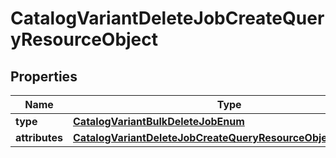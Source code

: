 # CatalogVariantDeleteJobCreateQueryResourceObject

## Properties
Name | Type | Description | Notes
------------ | ------------- | ------------- | -------------
**type** | [**CatalogVariantBulkDeleteJobEnum**](CatalogVariantBulkDeleteJobEnum.md) |  | 
**attributes** | [**CatalogVariantDeleteJobCreateQueryResourceObjectAttributes**](CatalogVariantDeleteJobCreateQueryResourceObjectAttributes.md) |  | 
